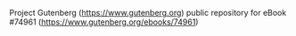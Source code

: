 Project Gutenberg (https://www.gutenberg.org) public repository for
eBook #74961 (https://www.gutenberg.org/ebooks/74961)
